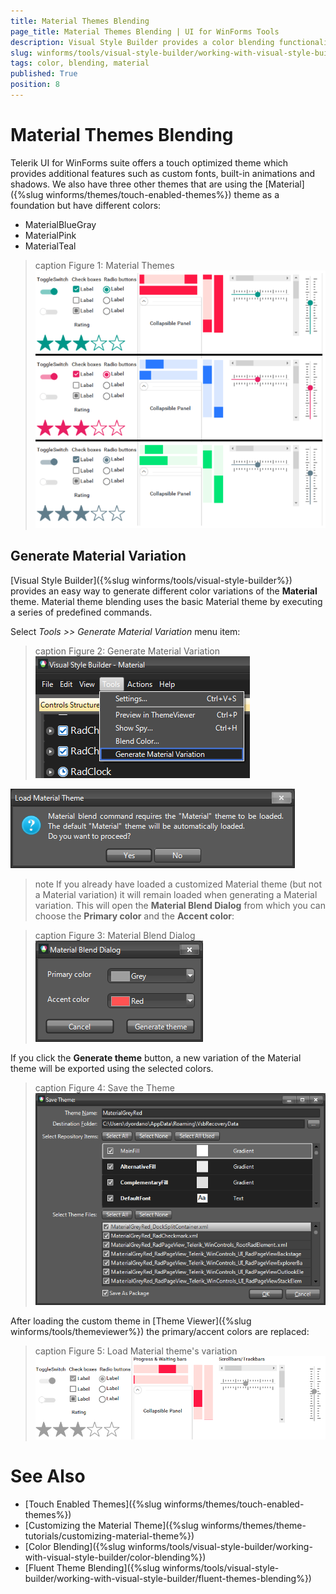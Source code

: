 ```yaml
---
title: Material Themes Blending
page_title: Material Themes Blending | UI for WinForms Tools
description: Visual Style Builder provides a color blending functionality making it easy to completely transform an existing theme.
slug: winforms/tools/visual-style-builder/working-with-visual-style-builder/material-themes-blending
tags: color, blending, material
published: True
position: 8 
---
```


# Material Themes Blending

Telerik UI for WinForms suite offers a touch optimized theme which provides additional features such as custom fonts, built-in animations and shadows. We also have three other themes that are using the [Material]({%slug winforms/themes/touch-enabled-themes%}) theme as a foundation but have different colors:

* MaterialBlueGray
* MaterialPink
* MaterialTeal

>caption Figure 1: Material Themes
![tools-visual-style-builder-working-with-visual-style-builder-material-themes-blending 001](images/tools-visual-style-builder-material-themes-blending001.png)

## Generate Material Variation

[Visual Style Builder]({%slug winforms/tools/visual-style-builder%}) provides an easy way to generate different color variations of the **Material** theme. Material theme blending uses the basic Material theme by executing a series of predefined commands. 

Select *Tools >> Generate Material Variation* menu item:

>caption Figure 2: Generate Material Variation
![tools-visual-style-builder-working-with-visual-style-builder-material-themes-blending 002](images/tools-visual-style-builder-material-themes-blending002.png)

![tools-visual-style-builder-working-with-visual-style-builder-material-themes-blending 006](images/tools-visual-style-builder-material-themes-blending006.png) 

>note If you already have loaded a customized Material theme (but not a Material variation) it will remain loaded when generating a Material variation.
This will open the **Material Blend Dialog** from which you can choose the **Primary color** and the **Accent color**:

>caption Figure 3: Material Blend Dialog
![tools-visual-style-builder-working-with-visual-style-builder-material-themes-blending 003](images/tools-visual-style-builder-material-themes-blending003.png)

If you click the **Generate theme** button, a new variation of the Material theme will be exported using the selected colors.

>caption Figure 4: Save the Theme
![tools-visual-style-builder-working-with-visual-style-builder-material-themes-blending 004](images/tools-visual-style-builder-material-themes-blending004.png) 

After loading the custom theme in [Theme Viewer]({%slug winforms/tools/themeviewer%}) the primary/accent colors are replaced:

>caption Figure 5: Load Material theme's variation
![tools-visual-style-builder-working-with-visual-style-builder-material-themes-blending 005](images/tools-visual-style-builder-material-themes-blending005.png) 

# See Also

* [Touch Enabled Themes]({%slug winforms/themes/touch-enabled-themes%})
* [Customizing the Material Theme]({%slug winforms/themes/theme-tutorials/customizing-material-theme%})
* [Color Blending]({%slug winforms/tools/visual-style-builder/working-with-visual-style-builder/color-blending%})
* [Fluent Theme Blending]({%slug winforms/tools/visual-style-builder/working-with-visual-style-builder/fluent-themes-blending%})
